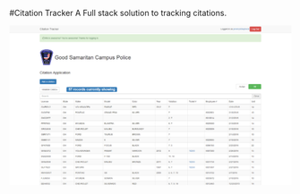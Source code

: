 #Citation Tracker
A Full stack solution to tracking citations.

![ScreenShot](https://github.com/jeremylshepherd/citation_tracker/blob/master/CitationTrackerSS.png)